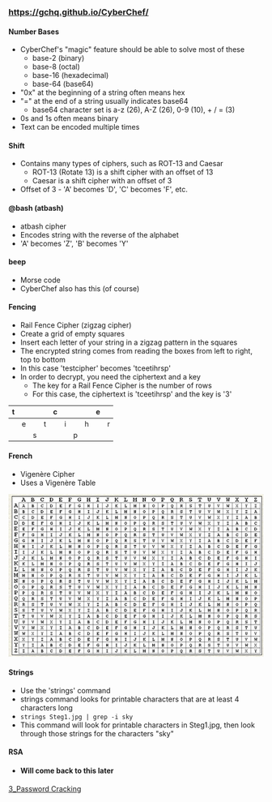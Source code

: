 ### https://gchq.github.io/CyberChef/
#### Number Bases
* CyberChef's "magic" feature should be able to solve most of these
	* base-2 (binary)
	- base-8 (octal)
	- base-16 (hexadecimal)
	- base-64 (base64)
* "0x" at the beginning of a string often means hex
* "=" at the end of a string usually indicates base64
	* base64 character set is a-z (26), A-Z (26), 0-9 (10), + / = (3) 
* 0s and 1s often means binary
* Text can be encoded multiple times

#### Shift
* Contains many types of ciphers, such as ROT-13 and Caesar
	* ROT-13 (Rotate 13) is a shift cipher with an offset of 13
	* Caesar is a shift cipher with an offset of 3
* Offset of 3 - 'A' becomes 'D', 'C' becomes 'F', etc.

#### @bash (atbash)
* atbash cipher
* Encodes string with the reverse of the alphabet
* 'A' becomes 'Z', 'B' becomes 'Y'

#### beep
* Morse code
* CyberChef also has this (of course)

#### Fencing
* Rail Fence Cipher (zigzag cipher)
* Create a grid of empty squares
* Insert each letter of your string in a zigzag pattern in the squares
* The encrypted string comes from reading the boxes from left to right, top to bottom
* In this case 'testcipher' becomes 'tceetihrsp'
* In order to decrypt, you need the ciphertext and a key
	* The key for a Rail Fence Cipher is the number of rows
	* For this case, the ciphertext is 'tceetihrsp' and the key is '3'

| t   |     |     |     | c   |     |     |     | e   |     |
| --- | --- | --- | --- | --- | --- | --- | --- | --- | --- |
|     | e   |     | t   |     | i   |     | h   |     | r   |
|     |     | s   |     |     |     | p   |     |     |     |

#### French
* Vigenère Cipher
* Uses a Vigenère Table

![](images/vigenere-table.png)

#### Strings
* Use the 'strings' command
* strings command looks for printable characters that are at least 4 characters long
* `strings Steg1.jpg | grep -i sky`
* This command will look for printable characters in Steg1.jpg, then look through those strings for the characters "sky"

#### RSA
* #### Will come back to this later

[3\_Password Cracking](3-Password-Cracking.md)
